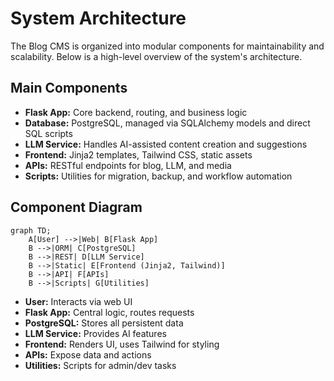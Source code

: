 # System Architecture

The Blog CMS is organized into modular components for maintainability and scalability. Below is a high-level overview of the system's architecture.

## Main Components
- **Flask App:** Core backend, routing, and business logic
- **Database:** PostgreSQL, managed via SQLAlchemy models and direct SQL scripts
- **LLM Service:** Handles AI-assisted content creation and suggestions
- **Frontend:** Jinja2 templates, Tailwind CSS, static assets
- **APIs:** RESTful endpoints for blog, LLM, and media
- **Scripts:** Utilities for migration, backup, and workflow automation

## Component Diagram

```mermaid
graph TD;
    A[User] -->|Web| B[Flask App]
    B -->|ORM| C[PostgreSQL]
    B -->|REST| D[LLM Service]
    B -->|Static| E[Frontend (Jinja2, Tailwind)]
    B -->|API| F[APIs]
    B -->|Scripts| G[Utilities]
```

- **User:** Interacts via web UI
- **Flask App:** Central logic, routes requests
- **PostgreSQL:** Stores all persistent data
- **LLM Service:** Provides AI features
- **Frontend:** Renders UI, uses Tailwind for styling
- **APIs:** Expose data and actions
- **Utilities:** Scripts for admin/dev tasks 